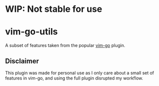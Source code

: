 # WIP: Not stable for use

# vim-go-utils

A subset of features taken from the popular [vim-go](https://github.com/fatih/vim-go) plugin.

## Disclaimer

This plugin was made for personal use as I only care about a small set of features in vim-go, and
using the full plugin disrupted my workflow.
